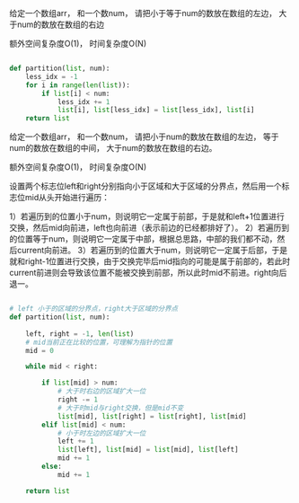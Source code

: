 
给定一个数组arr， 和一个数num， 请把小于等于num的数放在数组的左边， 大于num的数放在数组的右边

额外空间复杂度O(1)， 时间复杂度O(N)

```python

def partition(list, num):
    less_idx = -1
    for i in range(len(list)):
        if list[i] < num:
            less_idx += 1
            list[i], list[less_idx] = list[less_idx], list[i]
    return list

```



给定一个数组arr， 和一个数num， 请把小于num的数放在数组的左边， 等于num的数放在数组的中间， 大于num的数放在数组的右边。

额外空间复杂度O(1)， 时间复杂度O(N)

设置两个标志位left和right分别指向小于区域和大于区域的分界点，然后用一个标志位mid从头开始进行遍历：

1）若遍历到的位置小于num，则说明它一定属于前部，于是就和left+1位置进行交换，然后mid向前进，left也向前进（表示前边的已经都排好了）。
2）若遍历到的位置等于num，则说明它一定属于中部，根据总思路，中部的我们都不动，然后current向前进。
3）若遍历到的位置大于num，则说明它一定属于后部，于是就和right-1位置进行交换，由于交换完毕后mid指向的可能是属于前部的，若此时current前进则会导致该位置不能被交换到前部，所以此时mid不前进。right向后退一。


```python

# left 小于的区域的分界点，right大于区域的分界点
def partition(list, num):
    
    left, right = -1, len(list)    
    # mid当前正在比较的位置，可理解为指针的位置
    mid = 0

    while mid < right:

        if list[mid] > num:
            # 大于时右边的区域扩大一位
            right -= 1
            # 大于时mid与right交换，但是mid不变
            list[mid], list[right] = list[right], list[mid]
        elif list[mid] < num:
            # 小于时左边的区域扩大一位
            left += 1
            list[left], list[mid] = list[mid], list[left]
            mid += 1
        else:
            mid += 1

    return list


```
